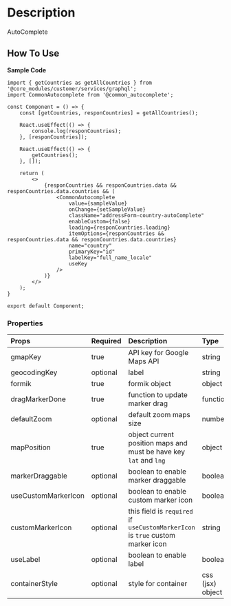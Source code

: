 # Description

AutoComplete

## How To Use

**Sample Code**
```node
import { getCountries as getAllCountries } from '@core_modules/customer/services/graphql';
import CommonAutocomplete from '@common_autocomplete';

const Component = () => {
    const [getCountries, responCountries] = getAllCountries();

    React.useEffect(() => {
        console.log(responCountries);
    }, [responCountries]);

    React.useEffect(() => {
        getCountries();
    }, []);

    return (
        <>
            {responCountries && responCountries.data && responCountries.data.countries && (
                <CommonAutocomplete
                    value={sampleValue}
                    onChange={setSampleValue}
                    className="addressForm-country-autoComplete"
                    enableCustom={false}
                    loading={responCountries.loading}
                    itemOptions={responCountries && responCountries.data && responCountries.data.countries}
                    name="country"
                    primaryKey="id"
                    labelKey="full_name_locale"
                    useKey
                />
            )}
        </>
    );
}

export default Component;
```

### Properties
| Props       | Required | Description | Type |
| :---        | :---     | :---        |:---  |
| gmapKey       | true    | API key for Google Maps API | string |
| geocodingKey       | optional    | label | string |
| formik | true | formik object | object |
| dragMarkerDone | true | function to update marker drag | function |
| defaultZoom | optional | default zoom maps size | number |
| mapPosition | true | object current position maps and must be have key `lat` and `lng` | object |
| markerDraggable | optional | boolean to enable marker draggable | boolean |
| useCustomMarkerIcon | optional | boolean to enable custom marker icon | boolean |
| customMarkerIcon | optional | this field is `required` if `useCustomMarkerIcon` is `true` custom marker icon | string |
| useLabel | optional | boolean to enable label | boolean |
| containerStyle | optional | style for container | css (jsx) object |